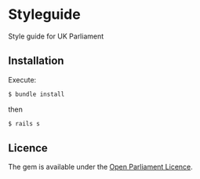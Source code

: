 # Styleguide
Style guide for UK Parliament

## Installation

Execute:
```bash
$ bundle install
```

then
```bash
$ rails s
```

## Licence
The gem is available under the [Open Parliament Licence](http://www.parliament.uk/site-information/copyright/open-parliament-licence/).
